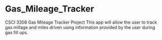 # Gas_Mileage_Tracker
CSCI 3308 Gas Mileage Tracker Project
This app will allow the user to track gas millage and miles driven using information provided by the user during gas fill ups.
